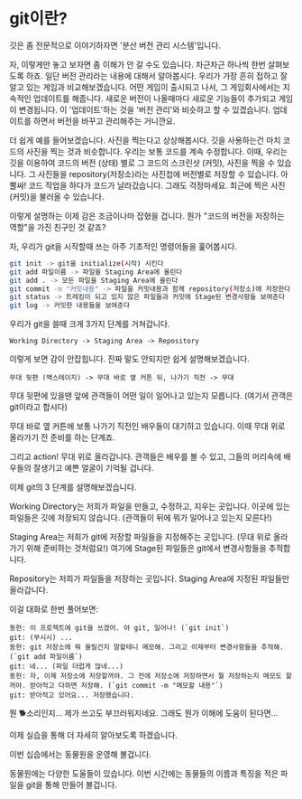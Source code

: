 # git이란?

깃은 좀 전문적으로 이야기하자면 '분산 버전 관리 시스템'입니다.

자, 이렇게만 놓고 보자면 좀 이해가 안 갈 수도 있습니다. 차근차근 하나씩 한번 살펴보도록 하죠. 일단 버전 관리라는 내용에 대해서 알아봅시다. 우리가 가장 흔히 접하고 잘 알고 있는 게임과 비교해보겠습니다. 어떤 게임이 출시되고 나서, 그 게임회사에서는 지속적인 업데이트를 해줍니다. 새로운 버전이 나올때마다 새로운 기능들이 추가되고 게임이 변경됩니다. 이 '업데이트'하는 것을 '버전 관리'와 비슷하고 할 수 있겠습니다. 업데이트를 하면서 버전을 바꾸고 관리해주는 거니깐요.

더 쉽게 예를 들어보겠습니다. 사진을 찍는다고 상상해봅시다. 깃을 사용하는건 마치 코드의 사진을 찍는 것과 비슷합니다. 우리는 보통 코드를 계속 수정합니다. 이때, 우리는 깃을 이용하여 코드의 버전 (상태) 별로 그 코드의 스크린샷 (커밋), 사진을 찍을 수 있습니다. 그 사진들을 repository(저장소)라는 사진첩에 버전별로 저장할 수 있습니다. 아뿔싸! 코드 작업을 하다가 코드가 날라갔습니다. 그래도 걱정마세요. 최근에 찍은 사진 (커밋)을 불러올 수 있습니다.

이렇게 설명하는 이제 감은 조금이나마 잡혔을 겁니다. 뭔가 "코드의 버전을 저장하는 역할"을 가진 친구인 것 같죠? 

자, 우리가 git을 시작할때 쓰는 아주 기초적인 명령어들을 훑어봅시다.

```bash
git init -> git을 initialize(시작) 시킨다
git add 파일이름 -> 파일을 Staging Area에 올린다
git add . -> 모든 파일을 Staging Area에 올린다
git commit -m "커밋내용" -> 파일을 커밋내용과 함께 repository(저장소)에 저장한다 
git status -> 트레킹이 되고 있지 않은 파일들과 커밋에 Stage된 변경사항들 보여준다
git log -> 커밋한 내용들을 보여준다
```

우리가 git을 쓸때 크게 3가지 단계를 거쳐갑니다.

`Working Directory -> Staging Area -> Repository`

이렇게 보면 감이 안잡힙니다. 진짜 말도 안되지만 쉽게 설명해보겠습니다.

`무대 뒷편 (백스테이지) -> 무대 바로 옆 커튼 뒤, 나가기 직전 -> 무대`

무대 뒷편에 있을땐 앞에 관객들이 어떤 일이 일어나고 있는지 모릅니다. (여기서 관객은 git이라고 합시다)

무대 바로 옆 커튼에 보통 나가기 직전인 배우들이 대기하고 있습니다. 이때 무대 위로 올라가기 전 준비를 하는 단계죠.

그리고 action! 무대 위로 올라갑니다. 관객들은 배우를 볼 수 있고, 그들의 머리속에 배우들의 잘생기고 예쁜 얼굴이 기억될 겁니다.

이제 git의 3 단계를 설명해보겠습니다.

Working Directory는 저희가 파일을 만들고, 수정하고, 지우는 곳입니다. 이곳에 있는 파일들은 깃에 저장되지 않습니다. (관객들이 뒤에 뭐가 일어나고 있는지 모른다!)

Staging Area는 저희가 git에 저장할 파일들을 지정해주는 곳입니다. (무대 위로 올라가기 위해 준비하는 것처럼요!) 여기에 Stage된 파일들은 git에서 변경사항들을 추적합니다.

Repository는 저희가 파일들을 저장하는 곳입니다. Staging Area에 지정된 파일들만 올라갑니다.

이걸 대화로 한번 풀어보면:

```
동헌: 이 프로젝트에 git을 쓰겠어. 야 git, 일어나! (`git init`)
git: (부시시) ...
동헌: git 저장소에 뭐 올릴건지 말할테니 메모해. 그리고 이제부터 변경사항들을 추적해. (`git add 파일이름`)
git: 네... (파일 더럽게 많네...)
동헌: 자, 이제 저장소에 저장할꺼야. 그 전에 저장소에 저장하면서 뭘 저장하는지 메모도 할꺼야. 받아적고 다하면 저장해. (`git commit -m "메모할 내용"`)
git: 받아적고 있어요... 저장했습니다.
```
뭔 🐕소리인지... 제가 쓰고도 부끄러워지네요. 그래도 뭔가 이해에 도움이 된다면...

이제 실습을 통해 더 자세히 알아보도록 하겠습니다.

이번 십습에서는 동물원을 운영해 볼겁니다.

동물원에는 다양한 도울들이 있습니다. 이번 시간에는 동물들의 이름과 특징을 적은 파일을 git을 통해 만들어 볼겁니다.